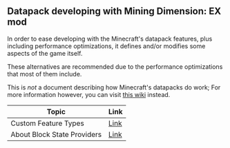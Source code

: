 
## Datapack developing with Mining Dimension: EX mod

In order to ease developing with the Minecraft's datapack features, plus including performance optimizations,
it defines and/or modifies some aspects of the game itself.

These alternatives are recommended due to the performance optimizations that most of them include.

This is *not* a document describing how Minecraft's datapacks do work;
For more information however, you can visit [this wiki](https://minecraft.wiki/w/Data_pack) instead.

| Topic                       | Link                                  |
|-----------------------------|---------------------------------------|
| Custom Feature Types        | [Link](./FeatureTypes/Index.md)       |
| About Block State Providers | [Link](AbstractBlockStateProvider.md) |